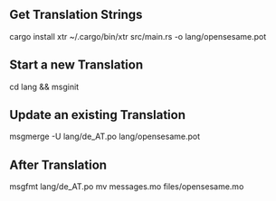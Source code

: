 ## Get Translation Strings

cargo install xtr
~/.cargo/bin/xtr src/main.rs -o lang/opensesame.pot

## Start a new Translation

cd lang && msginit

## Update an existing Translation

msgmerge -U lang/de_AT.po lang/opensesame.pot

## After Translation

msgfmt lang/de_AT.po
mv messages.mo files/opensesame.mo
